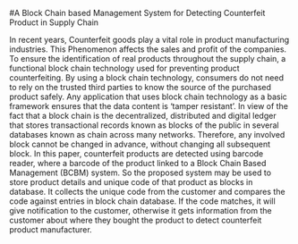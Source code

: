 #A Block Chain based Management System for Detecting Counterfeit Product in Supply Chain


In recent years, Counterfeit goods play a vital role in product manufacturing industries. This 
Phenomenon affects the sales and profit of the companies. To ensure the identification of real 
products throughout the supply chain, a functional block chain technology used for 
preventing product counterfeiting. By using a block chain technology, consumers do not need 
to rely on the trusted third parties to know the source of the purchased product safely. Any 
application that uses block chain technology as a basic framework ensures that the data 
content is ‘tamper resistant’. In view of the fact that a block chain is the decentralized, 
distributed and digital ledger that stores transactional records known as blocks of the public 
in several databases known as chain across many networks. Therefore, any involved block 
cannot be changed in advance, without changing all subsequent block. In this paper, 
counterfeit products are detected using barcode reader, where a barcode of the product linked 
to a Block Chain Based Management (BCBM) system. So the proposed system may be used 
to store product details and unique code of that product as blocks in database. It collects the 
unique code from the customer and compares the code against entries in block chain 
database. If the code matches, it will give notification to the customer, otherwise it gets 
information from the customer about where they bought the product to detect counterfeit 
product manufacturer.
